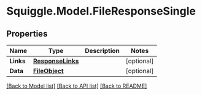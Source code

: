 # Squiggle.Model.FileResponseSingle
## Properties

Name | Type | Description | Notes
------------ | ------------- | ------------- | -------------
**Links** | [**ResponseLinks**](ResponseLinks.md) |  | [optional] 
**Data** | [**FileObject**](FileObject.md) |  | [optional] 

[[Back to Model list]](../README.md#documentation-for-models) [[Back to API list]](../README.md#documentation-for-api-endpoints) [[Back to README]](../README.md)

